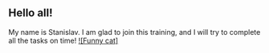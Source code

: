 ## Hello all!
My name is Stanislav. I am glad to join this training, and I will try to complete all the tasks on time!
[![Funny cat]](https://i.imgflip.com/6nrfqm.jpg)